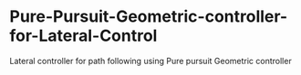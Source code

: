 # Pure-Pursuit-Geometric-controller-for-Lateral-Control
Lateral controller for path following using Pure pursuit Geometric controller
